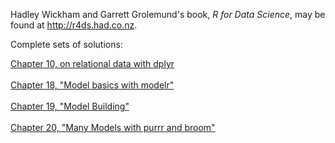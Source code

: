 Hadley Wickham and Garrett Grolemund's book, *R for Data Science*, may be found at <http://r4ds.had.co.nz>.

Complete sets of solutions:

[Chapter 10, on relational data with dplyr](https://stuartbarnum.github.io/R-for-Data-Science/Relational_Data_Exercises.html) <br> 
<br>
[Chapter 18, "Model basics with modelr"](https://stuartbarnum.github.io/R-for-Data-Science/Model_Basics_with_modelr.html)  <br>
<br>
[Chapter 19, "Model Building"](https://stuartbarnum.github.io/R-for-Data-Science/Model_Building.html) <br>
<br>
[Chapter 20, "Many Models with purrr and broom"](https://stuartbarnum.github.io/R-for-Data-Science/Many_Models_with_purrr_and_broom.html) <br>
